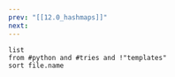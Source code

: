 ```yaml
---
prev: "[[12.0_hashmaps]]"
next:
---
```

```dataview
list
from #python and #tries and !"templates"
sort file.name
```
